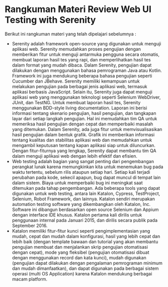 # Rangkuman Materi Review Web UI Testing with Serenity

Berikut ini rangkuman materi yang telah dipelajari sebelumnya :
* Serenity adalah framework open-source yang digunakan untuk menguji aplikasi web. Serenity memudahkan proses pengujian dengan memberikan fitur untuk menguji antarmuka pengguna secara otomatis, membuat laporan hasil tes yang rapi, dan memperlihatkan hasil tes dalam format yang mudah dibaca. Dalam Serenity, pengujian dapat dilakukan dengan menggunakan bahasa pemrograman Java atau Kotlin. Framework ini juga mendukung beberapa bahasa pengujian seperti Cucumber dan JBehave. Serenity memiliki kemampuan untuk melakukan pengujian pada berbagai jenis aplikasi web, termasuk aplikasi berbasis JavaScript. Selain itu, Serenity juga dapat menguji aplikasi web yang menggunakan teknologi seperti Selenium WebDriver, JUnit, dan TestNG. Untuk membuat laporan hasil tes, Serenity menggunakan BDD-style living documentation. Laporan ini berisi informasi tentang skenario pengujian, hasil pengujian, dan tangkapan layar dari setiap langkah pengujian. Hal ini memudahkan tim QA untuk memeriksa hasil pengujian dengan cepat dan memperbaiki masalah yang ditemukan. Dalam Serenity, ada juga fitur untuk memvisualisasikan hasil pengujian dalam bentuk grafik. Grafik ini memberikan informasi tentang kualitas dan stabilitas aplikasi web dan memudahkan untuk mengambil keputusan tentang kapan aplikasi siap untuk diluncurkan. Dengan fitur-fiturnya yang lengkap, Serenity dapat membantu tim QA dalam menguji aplikasi web dengan lebih efektif dan efisien.
* Web testing adalah bagian yang sangat penting dari pengembangan perangkat lunak karena memungkinkan kita untuk menemukan bug pada waktu tertentu, sebelum rilis ataupun setiap hari. Setiap kali terjadi perubahan pada kode, sekecil apapun, bug dapat muncul di tempat lain dalam sistem. Biaya untuk memperbaiki bug ini meningkat saat ditemukan pada tahap pengembangan. Ada beberapa tools yang dapat digunakan untuk web testing, antara lain Katalon, Cypress, TestProject, Selenium, Robot Framework, dan lainnya. Katalon sendiri merupakan automation testing software yang dikembangkan oleh Katalon, Inc. Software ini dibangun berdasarkan open source Selenium dan Appium dengan interface IDE khusus. Katalon pertama kali dirilis untuk penggunaan internal pada Januari 2015, dan dirilis secara publik pada September 2016.
* Katalon memiliki fitur-fitur kunci seperti pengimplementasian yang mudah, cepat dan mudah dalam konfigurasi, hasil yang lebih cepat dan lebih baik (dengan template bawaan dan tutorial yang akan membantu pengujian membuat dan menjalankan skrip pengujian otomatisasi dengan cepat), mode yang fleksibel (pengujian otomatisasi dibuat dengan menggunakan record dan kata kunci), mudah digunakan (pengujian dapat dilakukan dengan pengalaman pemrograman minimum dan mudah dimanfaatkan), dan dapat digunakan pada berbagai sistem operasi (multi OS Application) karena Katalon mendukung berbagai macam platform.





